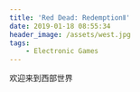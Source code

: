 ```yaml
---
title: 'Red Dead: RedemptionⅡ'
date: 2019-01-18 08:55:34
header_image: /assets/west.jpg
tags:
    - Electronic Games
---
```

欢迎来到西部世界